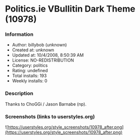 # Politics.ie VBullitin Dark Theme (10978)

### Information
- Author: billybob (unknown)
- Created at: unknown
- Updated at: 10/4/2008, 8:50:39 AM
- License: NO-REDISTRIBUTION
- Category: politics
- Rating: undefined
- Total installs: 193
- Weekly installs: 0


### Description
Thanks to ChoGGi / Jason Barnabe (np).


### Screenshots (links to userstyles.org)
![https://userstyles.org/style_screenshots/10978_after.png](https://userstyles.org/style_screenshots/10978_after.png)


